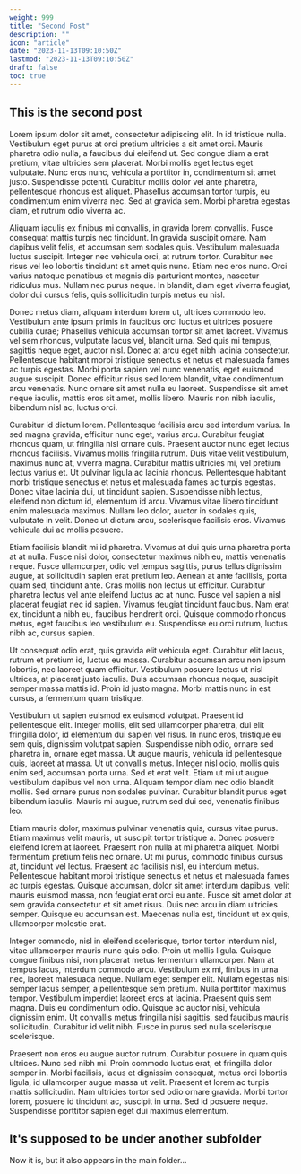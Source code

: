 ```yaml
---
weight: 999
title: "Second Post"
description: ""
icon: "article"
date: "2023-11-13T09:10:50Z"
lastmod: "2023-11-13T09:10:50Z"
draft: false
toc: true
---
```


## This is the second post


Lorem ipsum dolor sit amet, consectetur adipiscing elit. In id tristique nulla. Vestibulum eget purus at orci pretium ultricies a sit amet orci. Mauris pharetra odio nulla, a faucibus dui eleifend ut. Sed congue diam a erat pretium, vitae ultricies sem placerat. Morbi mollis eget lectus eget vulputate. Nunc eros nunc, vehicula a porttitor in, condimentum sit amet justo. Suspendisse potenti. Curabitur mollis dolor vel ante pharetra, pellentesque rhoncus est aliquet. Phasellus accumsan tortor turpis, eu condimentum enim viverra nec. Sed at gravida sem. Morbi pharetra egestas diam, et rutrum odio viverra ac.

Aliquam iaculis ex finibus mi convallis, in gravida lorem convallis. Fusce consequat mattis turpis nec tincidunt. In gravida suscipit ornare. Nam dapibus velit felis, et accumsan sem sodales quis. Vestibulum malesuada luctus suscipit. Integer nec vehicula orci, at rutrum tortor. Curabitur nec risus vel leo lobortis tincidunt sit amet quis nunc. Etiam nec eros nunc. Orci varius natoque penatibus et magnis dis parturient montes, nascetur ridiculus mus. Nullam nec purus neque. In blandit, diam eget viverra feugiat, dolor dui cursus felis, quis sollicitudin turpis metus eu nisl.

Donec metus diam, aliquam interdum lorem ut, ultrices commodo leo. Vestibulum ante ipsum primis in faucibus orci luctus et ultrices posuere cubilia curae; Phasellus vehicula accumsan tortor sit amet laoreet. Vivamus vel sem rhoncus, vulputate lacus vel, blandit urna. Sed quis mi tempus, sagittis neque eget, auctor nisl. Donec at arcu eget nibh lacinia consectetur. Pellentesque habitant morbi tristique senectus et netus et malesuada fames ac turpis egestas. Morbi porta sapien vel nunc venenatis, eget euismod augue suscipit. Donec efficitur risus sed lorem blandit, vitae condimentum arcu venenatis. Nunc ornare sit amet nulla eu laoreet. Suspendisse sit amet neque iaculis, mattis eros sit amet, mollis libero. Mauris non nibh iaculis, bibendum nisl ac, luctus orci.

Curabitur id dictum lorem. Pellentesque facilisis arcu sed interdum varius. In sed magna gravida, efficitur nunc eget, varius arcu. Curabitur feugiat rhoncus quam, ut fringilla nisl ornare quis. Praesent auctor nunc eget lectus rhoncus facilisis. Vivamus mollis fringilla rutrum. Duis vitae velit vestibulum, maximus nunc at, viverra magna. Curabitur mattis ultricies mi, vel pretium lectus varius et. Ut pulvinar ligula ac lacinia rhoncus. Pellentesque habitant morbi tristique senectus et netus et malesuada fames ac turpis egestas. Donec vitae lacinia dui, ut tincidunt sapien. Suspendisse nibh lectus, eleifend non dictum id, elementum id arcu. Vivamus vitae libero tincidunt enim malesuada maximus. Nullam leo dolor, auctor in sodales quis, vulputate in velit. Donec ut dictum arcu, scelerisque facilisis eros. Vivamus vehicula dui ac mollis posuere.

Etiam facilisis blandit mi id pharetra. Vivamus at dui quis urna pharetra porta at at nulla. Fusce nisi dolor, consectetur maximus nibh eu, mattis venenatis neque. Fusce ullamcorper, odio vel tempus sagittis, purus tellus dignissim augue, at sollicitudin sapien erat pretium leo. Aenean at ante facilisis, porta quam sed, tincidunt ante. Cras mollis non lectus ut efficitur. Curabitur pharetra lectus vel ante eleifend luctus ac at nunc. Fusce vel sapien a nisl placerat feugiat nec id sapien. Vivamus feugiat tincidunt faucibus. Nam erat ex, tincidunt a nibh eu, faucibus hendrerit orci. Quisque commodo rhoncus metus, eget faucibus leo vestibulum eu. Suspendisse eu orci rutrum, luctus nibh ac, cursus sapien.

Ut consequat odio erat, quis gravida elit vehicula eget. Curabitur elit lacus, rutrum et pretium id, luctus eu massa. Curabitur accumsan arcu non ipsum lobortis, nec laoreet quam efficitur. Vestibulum posuere lectus ut nisl ultrices, at placerat justo iaculis. Duis accumsan rhoncus neque, suscipit semper massa mattis id. Proin id justo magna. Morbi mattis nunc in est cursus, a fermentum quam tristique.

Vestibulum ut sapien euismod ex euismod volutpat. Praesent id pellentesque elit. Integer mollis, elit sed ullamcorper pharetra, dui elit fringilla dolor, id elementum dui sapien vel risus. In nunc eros, tristique eu sem quis, dignissim volutpat sapien. Suspendisse nibh odio, ornare sed pharetra in, ornare eget massa. Ut augue mauris, vehicula id pellentesque quis, laoreet at massa. Ut ut convallis metus. Integer nisl odio, mollis quis enim sed, accumsan porta urna. Sed et erat velit. Etiam ut mi ut augue vestibulum dapibus vel non urna. Aliquam tempor diam nec odio blandit mollis. Sed ornare purus non sodales pulvinar. Curabitur blandit purus eget bibendum iaculis. Mauris mi augue, rutrum sed dui sed, venenatis finibus leo.

Etiam mauris dolor, maximus pulvinar venenatis quis, cursus vitae purus. Etiam maximus velit mauris, ut suscipit tortor tristique a. Donec posuere eleifend lorem at laoreet. Praesent non nulla at mi pharetra aliquet. Morbi fermentum pretium felis nec ornare. Ut mi purus, commodo finibus cursus at, tincidunt vel lectus. Praesent ac facilisis nisl, eu interdum metus. Pellentesque habitant morbi tristique senectus et netus et malesuada fames ac turpis egestas. Quisque accumsan, dolor sit amet interdum dapibus, velit mauris euismod massa, non feugiat erat orci eu ante. Fusce sit amet dolor at sem gravida consectetur et sit amet risus. Duis nec arcu in diam ultricies semper. Quisque eu accumsan est. Maecenas nulla est, tincidunt ut ex quis, ullamcorper molestie erat.

Integer commodo, nisl in eleifend scelerisque, tortor tortor interdum nisl, vitae ullamcorper mauris nunc quis odio. Proin ut mollis ligula. Quisque congue finibus nisi, non placerat metus fermentum ullamcorper. Nam at tempus lacus, interdum commodo arcu. Vestibulum ex mi, finibus in urna nec, laoreet malesuada neque. Nullam eget semper elit. Nullam egestas nisl semper lacus semper, a pellentesque sem pretium. Nulla porttitor maximus tempor. Vestibulum imperdiet laoreet eros at lacinia. Praesent quis sem magna. Duis eu condimentum odio. Quisque ac auctor nisi, vehicula dignissim enim. Ut convallis metus fringilla nisi sagittis, sed faucibus mauris sollicitudin. Curabitur id velit nibh. Fusce in purus sed nulla scelerisque scelerisque.

Praesent non eros eu augue auctor rutrum. Curabitur posuere in quam quis ultrices. Nunc sed nibh mi. Proin commodo luctus erat, et fringilla dolor semper in. Morbi facilisis, lacus et dignissim consequat, metus orci lobortis ligula, id ullamcorper augue massa ut velit. Praesent et lorem ac turpis mattis sollicitudin. Nam ultricies tortor sed odio ornare gravida. Morbi tortor lorem, posuere id tincidunt ac, suscipit in urna. Sed id posuere neque. Suspendisse porttitor sapien eget dui maximus elementum. 

## It's supposed to be under another subfolder
Now it is, but it also appears in the main folder...